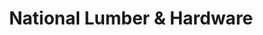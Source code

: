 ---
title: "National Lumber & Hardware"
url: /aibonito/national-lumber-und-hardware/
shop: Eisenwaren
---